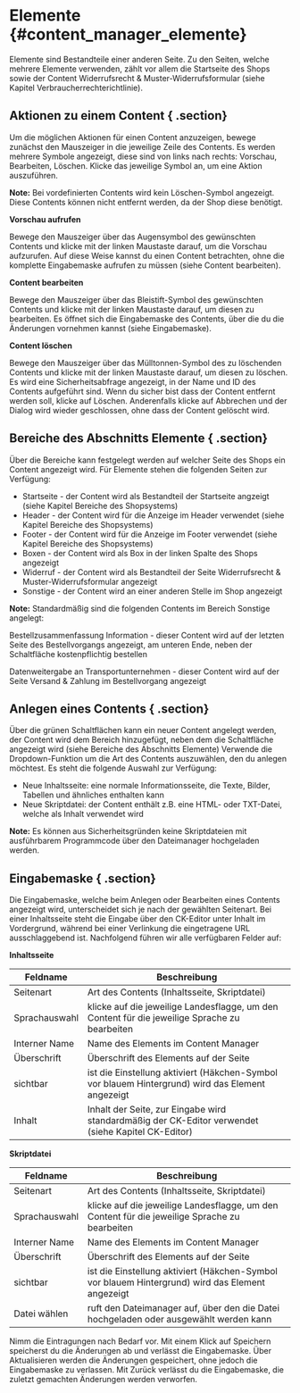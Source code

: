 # Elemente {#content_manager_elemente}

Elemente sind Bestandteile einer anderen Seite. Zu den Seiten, welche mehrere Elemente verwenden, zählt vor allem die Startseite des Shops sowie der Content Widerrufsrecht & Muster-Widerrufsformular \(siehe Kapitel Verbraucherrechterichtlinie\).

## Aktionen zu einem Content { .section}

Um die möglichen Aktionen für einen Content anzuzeigen, bewege zunächst den Mauszeiger in die jeweilige Zeile des Contents. Es werden mehrere Symbole angezeigt, diese sind von links nach rechts: Vorschau, Bearbeiten, Löschen. Klicke das jeweilige Symbol an, um eine Aktion auszuführen.

**Note:** Bei vordefinierten Contents wird kein Löschen-Symbol angezeigt. Diese Contents können nicht entfernt werden, da der Shop diese benötigt.

**Vorschau aufrufen**

Bewege den Mauszeiger über das Augensymbol des gewünschten Contents und klicke mit der linken Maustaste darauf, um die Vorschau aufzurufen. Auf diese Weise kannst du einen Content betrachten, ohne die komplette Eingabemaske aufrufen zu müssen \(siehe Content bearbeiten\).

**Content bearbeiten**

Bewege den Mauszeiger über das Bleistift-Symbol des gewünschten Contents und klicke mit der linken Maustaste darauf, um diesen zu bearbeiten. Es öffnet sich die Eingabemaske des Contents, über die du die Änderungen vornehmen kannst \(siehe Eingabemaske\).

**Content löschen**

Bewege den Mauszeiger über das Mülltonnen-Symbol des zu löschenden Contents und klicke mit der linken Maustaste darauf, um diesen zu löschen. Es wird eine Sicherheitsabfrage angezeigt, in der Name und ID des Contents aufgeführt sind. Wenn du sicher bist dass der Content entfernt werden soll, klicke auf Löschen. Anderenfalls klicke auf Abbrechen und der Dialog wird wieder geschlossen, ohne dass der Content gelöscht wird.

## Bereiche des Abschnitts Elemente { .section}

Über die Bereiche kann festgelegt werden auf welcher Seite des Shops ein Content angezeigt wird. Für Elemente stehen die folgenden Seiten zur Verfügung:

-   Startseite - der Content wird als Bestandteil der Startseite angzeigt \(siehe Kapitel Bereiche des Shopsystems\)
-   Header - der Content wird für die Anzeige im Header verwendet \(siehe Kapitel Bereiche des Shopsystems\)
-   Footer - der Content wird für die Anzeige im Footer verwendet \(siehe Kapitel Bereiche des Shopsystems\)
-   Boxen - der Content wird als Box in der linken Spalte des Shops angezeigt
-   Widerruf - der Content wird als Bestandteil der Seite Widerrufsrecht & Muster-Widerrufsformular angezeigt
-   Sonstige - der Content wird an einer anderen Stelle im Shop angezeigt

**Note:** Standardmäßig sind die folgenden Contents im Bereich Sonstige angelegt:

Bestellzusammenfassung Information - dieser Content wird auf der letzten Seite des Bestellvorgangs angezeigt, am unteren Ende, neben der Schaltfläche kostenpflichtig bestellen

Datenweitergabe an Transportunternehmen - dieser Content wird auf der Seite Versand & Zahlung im Bestellvorgang angezeigt

## Anlegen eines Contents { .section}

Über die grünen Schaltflächen kann ein neuer Content angelegt werden, der Content wird dem Bereich hinzugefügt, neben dem die Schaltfläche angezeigt wird \(siehe Bereiche des Abschnitts Elemente\) Verwende die Dropdown-Funktion um die Art des Contents auszuwählen, den du anlegen möchtest. Es steht die folgende Auswahl zur Verfügung:

-   Neue Inhaltsseite: eine normale Informationsseite, die Texte, Bilder, Tabellen und ähnliches enthalten kann
-   Neue Skriptdatei: der Content enthält z.B. eine HTML- oder TXT-Datei, welche als Inhalt verwendet wird

**Note:** Es können aus Sicherheitsgründen keine Skriptdateien mit ausführbarem Programmcode über den Dateimanager hochgeladen werden.

## Eingabemaske { .section}

Die Eingabemaske, welche beim Anlegen oder Bearbeiten eines Contents angezeigt wird, unterscheidet sich je nach der gewählten Seitenart. Bei einer Inhaltsseite steht die Eingabe über den CK-Editor unter Inhalt im Vordergrund, während bei einer Verlinkung die eingetragene URL ausschlaggebend ist. Nachfolgend führen wir alle verfügbaren Felder auf:

**Inhaltsseite**

|Feldname|Beschreibung|
|--------|------------|
|Seitenart|Art des Contents \(Inhaltsseite, Skriptdatei\)|
|Sprachauswahl|klicke auf die jeweilige Landesflagge, um den Content für die jeweilige Sprache zu bearbeiten|
|Interner Name|Name des Elements im Content Manager|
|Überschrift|Überschrift des Elements auf der Seite|
|sichtbar|ist die Einstellung aktiviert \(Häkchen-Symbol vor blauem Hintergrund\) wird das Element angezeigt|
|Inhalt|Inhalt der Seite, zur Eingabe wird standardmäßig der CK-Editor verwendet \(siehe Kapitel CK-Editor\)|

**Skriptdatei**

|Feldname|Beschreibung|
|--------|------------|
|Seitenart|Art des Contents \(Inhaltsseite, Skriptdatei\)|
|Sprachauswahl|klicke auf die jeweilige Landesflagge, um den Content für die jeweilige Sprache zu bearbeiten|
|Interner Name|Name des Elements im Content Manager|
|Überschrift|Überschrift des Elements auf der Seite|
|sichtbar|ist die Einstellung aktiviert \(Häkchen-Symbol vor blauem Hintergrund\) wird das Element angezeigt|
|Datei wählen|ruft den Dateimanager auf, über den die Datei hochgeladen oder ausgewählt werden kann|

Nimm die Eintragungen nach Bedarf vor. Mit einem Klick auf Speichern speicherst du die Änderungen ab und verlässt die Eingabemaske. Über Aktualisieren werden die Änderungen gespeichert, ohne jedoch die Eingabemaske zu verlassen. Mit Zurück verlässt du die Eingabemaske, die zuletzt gemachten Änderungen werden verworfen.




